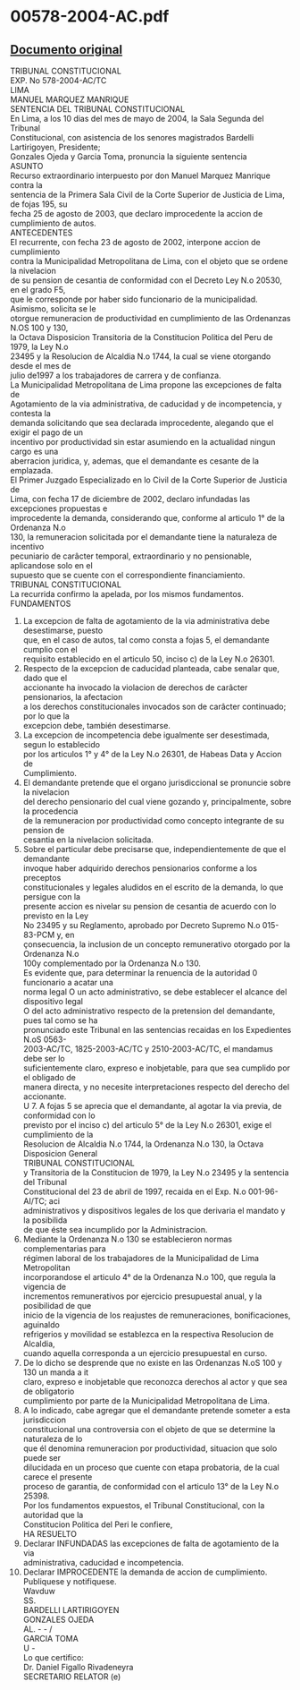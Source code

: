 
00578-2004-AC.pdf
=================
  
[Documento original](https://tc.gob.pe/jurisprudencia/2004/00578-2004-AC.pdf)  
---  
TRIBUNAL CONSTITUCIONAL  
EXP. No 578-2004-AC/TC  
LIMA  
MANUEL MARQUEZ MANRIQUE  
SENTENCIA DEL TRIBUNAL CONSTITUCIONAL  
En Lima, a los 10 dias del mes de mayo de 2004, la Sala Segunda del Tribunal  
Constitucional, con asistencia de los senores magistrados Bardelli Lartirigoyen, Presidente;  
Gonzales Ojeda y Garcia Toma, pronuncia la siguiente sentencia  
ASUNTO  
Recurso extraordinario interpuesto por don Manuel Marquez Manrique contra la  
sentencia de la Primera Sala Civil de la Corte Superior de Justicia de Lima, de fojas 195, su  
fecha 25 de agosto de 2003, que declaro improcedente la accion de cumplimiento de autos.  
ANTECEDENTES  
El recurrente, con fecha 23 de agosto de 2002, interpone accion de cumplimiento  
contra la Municipalidad Metropolitana de Lima, con el objeto que se ordene la nivelacion  
de su pension de cesantia de conformidad con el Decreto Ley N.o 20530, en el grado F5,  
que le corresponde por haber sido funcionario de la municipalidad. Asimismo, solicita se le  
otorgue remuneracion de productividad en cumplimiento de las Ordenanzas N.OS 100 y 130,  
la Octava Disposicion Transitoria de la Constitucion Politica del Peru de 1979, la Ley N.o  
23495 y la Resolucion de Alcaldia N.o 1744, la cual se viene otorgando desde el mes de  
julio de1997 a los trabajadores de carrera y de confianza.  
La Municipalidad Metropolitana de Lima propone las excepciones de falta de  
Agotamiento de la via administrativa, de caducidad y de incompetencia, y contesta la  
demanda solicitando que sea declarada improcedente, alegando que el exigir el pago de un  
incentivo por productividad sin estar asumiendo en la actualidad ningun cargo es una  
aberracion juridica, y, ademas, que el demandante es cesante de la emplazada.  
El Primer Juzgado Especializado en lo Civil de la Corte Superior de Justicia de  
Lima, con fecha 17 de diciembre de 2002, declaro infundadas las excepciones propuestas e  
improcedente la demanda, considerando que, conforme al articulo 1° de la Ordenanza N.o  
130, la remuneracion solicitada por el demandante tiene la naturaleza de incentivo  
pecuniario de carâcter temporal, extraordinario y no pensionable, aplicandose solo en el  
supuesto que se cuente con el correspondiente financiamiento.  
TRIBUNAL CONSTITUCIONAL  
La recurrida confirmo la apelada, por los mismos fundamentos.  
FUNDAMENTOS  
1. La excepcion de falta de agotamiento de la via administrativa debe desestimarse, puesto  
que, en el caso de autos, tal como consta a fojas 5, el demandante cumplio con el  
requisito establecido en el articulo 50, inciso c) de la Ley N.o 26301.  
2. Respecto de la excepcion de caducidad planteada, cabe senalar que, dado que el  
accionante ha invocado la violacion de derechos de carâcter pensionarios, la afectacion  
a los derechos constitucionales invocados son de carâcter continuado; por lo que la  
excepcion debe, también desestimarse.  
3. La excepcion de incompetencia debe igualmente ser desestimada, segun lo establecido  
por los articulos 1° y 4° de la Ley N.o 26301, de Habeas Data y Accion de  
Cumplimiento.  
4. El demandante pretende que el organo jurisdiccional se pronuncie sobre la nivelacion  
del derecho pensionario del cual viene gozando y, principalmente, sobre la procedencia  
de la remuneracion por productividad como concepto integrante de su pension de  
cesantia en la nivelacion solicitada.  
5. Sobre el particular debe precisarse que, independientemente de que el demandante  
invoque haber adquirido derechos pensionarios conforme a los preceptos  
constitucionales y legales aludidos en el escrito de la demanda, lo que persigue con la  
presente accion es nivelar su pension de cesantia de acuerdo con lo previsto en la Ley  
No 23495 y su Reglamento, aprobado por Decreto Supremo N.o 015-83-PCM y, en  
çonsecuencia, la inclusion de un concepto remunerativo otorgado por la Ordenanza N.o  
100y complementado por la Ordenanza N.o 130.  
Es evidente que, para determinar la renuencia de la autoridad 0 funcionario a acatar una  
norma legal O un acto administrativo, se debe establecer el alcance del dispositivo legal  
O del acto administrativo respecto de la pretension del demandante, pues tal como se ha  
pronunciado este Tribunal en las sentencias recaidas en los Expedientes N.oS 0563-  
2003-AC/TC, 1825-2003-AC/TC y 2510-2003-AC/TC, el mandamus debe ser lo  
suficientemente claro, expreso e inobjetable, para que sea cumplido por el obligado de  
manera directa, y no necesite interpretaciones respecto del derecho del accionante.  
U 7. A fojas 5 se aprecia que el demandante, al agotar la via previa, de conformidad con lo  
previsto por el inciso c) del articulo 5° de la Ley N.o 26301, exige el cumplimiento de la  
Resolucion de Alcaldia N.o 1744, la Ordenanza N.o 130, la Octava Disposicion General  
TRIBUNAL CONSTITUCIONAL  
y Transitoria de la Constitucion de 1979, la Ley N.o 23495 y la sentencia del Tribunal  
Constitucional del 23 de abril de 1997, recaida en el Exp. N.o 001-96-AI/TC; aci  
administrativos y dispositivos legales de los que derivaria el mandato y la posibilida  
de que éste sea incumplido por la Administracion.  
8. Mediante la Ordenanza N.o 130 se establecieron normas complementarias para  
régimen laboral de los trabajadores de la Municipalidad de Lima Metropolitan  
incorporandose el articulo 4° de la Ordenanza N.o 100, que regula la vigencia de  
incrementos remunerativos por ejercicio presupuestal anual, y la posibilidad de que  
inicio de la vigencia de los reajustes de remuneraciones, bonificaciones, aguinaldo  
refrigerios y movilidad se establezca en la respectiva Resolucion de Alcaldia,  
cuando aquella corresponda a un ejercicio presupuestal en curso.  
9. De lo dicho se desprende que no existe en las Ordenanzas N.oS 100 y 130 un manda a it  
claro, expreso e inobjetable que reconozca derechos al actor y que sea de obligatorio  
cumplimiento por parte de la Municipalidad Metropolitana de Lima.  
10. A lo indicado, cabe agregar que el demandante pretende someter a esta jurisdiccion  
constitucional una controversia con el objeto de que se determine la naturaleza de lo  
que él denomina remuneracion por productividad, situacion que solo puede ser  
dilucidada en un proceso que cuente con etapa probatoria, de la cual carece el presente  
proceso de garantia, de conformidad con el articulo 13° de la Ley N.o 25398.  
Por los fundamentos expuestos, el Tribunal Constitucional, con la autoridad que la  
Constitucion Politica del Peri le confiere,  
HA RESUELTO  
1. Declarar INFUNDADAS las excepciones de falta de agotamiento de la via  
administrativa, caducidad e incompetencia.  
2. Declarar IMPROCEDENTE la demanda de accion de cumplimiento.  
Publiquese y notifiquese.  
Wavduw  
SS.  
BARDELLI LARTIRIGOYEN  
GONZALES OJEDA  
AL. - - /  
GARCIA TOMA  
U -  
Lo que certifico:  
Dr. Daniel Figallo Rivadeneyra  
SECRETARIO RELATOR (e)